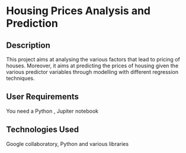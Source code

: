 # Housing Prices Analysis and Prediction

## Description
This project aims at analysing the various factors that lead to pricing of houses.
Moreover, it aims at predicting the prices of housing given the various predictor variables through modelling with different regression techniques.

## User Requirements
You need a Python , Jupiter notebook

## Technologies Used
Google collaboratory,
Python 
and various libraries

